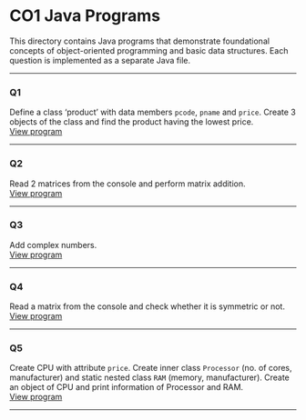 # CO1 Java Programs
  
This directory contains Java programs that demonstrate foundational concepts of object-oriented programming and basic data structures. Each question is implemented as a separate Java file.

---

### Q1  
Define a class ‘product’ with data members `pcode`, `pname` and `price`. Create 3 objects of the class and find the product having the lowest price.  
[View program](./Q1.java)

---

### Q2  
Read 2 matrices from the console and perform matrix addition.  
[View program](./Q2.java)

---

### Q3  
Add complex numbers.  
[View program](./Q3.java)

---

### Q4  
Read a matrix from the console and check whether it is symmetric or not.  
[View program](./Q4.java)

---

### Q5  
Create CPU with attribute `price`. Create inner class `Processor` (no. of cores, manufacturer) and static nested class `RAM` (memory, manufacturer). Create an object of CPU and print information of Processor and RAM.  
[View program](./Q5.java)

---




